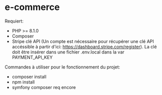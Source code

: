 # e-commerce

Requiert:
- PHP >= 8.1.0
- Composer
- Stripe clé API (Un compte est nécessaire pour récupérer une clé API accéssible à partir d'ici: https://dashboard.stripe.com/register). La clé doit être insérer dans une fichier .env.local dans la var PAYMENT_API_KEY

Commandes à utiliser pour le fonctionnement du projet:
- composer install
- npm install
- symfony composer req encore
